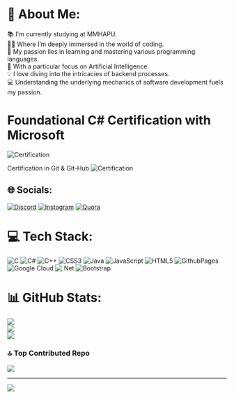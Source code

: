 # 💫 About Me:
📚 I'm currently studying at MMHAPU.<br>👨‍💻 Where I’m deeply immersed in the world of coding.<br>🚀 My passion lies in learning and mastering various programming languages.<br>🤖 With a particular focus on Artificial Intelligence.<br>💡 I love diving into the intricacies of backend processes. <br>💻 Understanding the underlying mechanics of software development fuels my passion.

# Foundational C# Certification with Microsoft

![Certification](https://media.licdn.com/dms/image/D4D22AQFhPbAPIzRXng/feedshare-shrink_800/0/1716474027538?e=1719446400&v=beta&t=K_iQW42xqltF-GxrVNeBwKrpr_HBqnP8JsmQ8OGgBFE)


Certification in Git & Git-Hub
![Certification](https://www.linkedin.com/posts/md-tausif-arif-994560285_certificate-activity-7204512735135436800-Ja6u?utm_source=share&utm_medium=member_android)



## 🌐 Socials:
[![Discord](https://img.shields.io/badge/Discord-%237289DA.svg?logo=discord&logoColor=white)](https://discord.gg/https://discord.com/invite/KpFAEdqp) [![Instagram](https://img.shields.io/badge/Instagram-%23E4405F.svg?logo=Instagram&logoColor=white)](https://instagram.com/phulwari_shoot) [![Quora](https://img.shields.io/badge/Quora-%23B92B27.svg?logo=Quora&logoColor=white)](https://quora.com/profile/https://www.quora.com/profile/TAUSIF-ARIF-SABRI) 

# 💻 Tech Stack:
![C](https://img.shields.io/badge/c-%2300599C.svg?style=for-the-badge&logo=c&logoColor=white) ![C#](https://img.shields.io/badge/c%23-%23239120.svg?style=for-the-badge&logo=csharp&logoColor=white) ![C++](https://img.shields.io/badge/c++-%2300599C.svg?style=for-the-badge&logo=c%2B%2B&logoColor=white) ![CSS3](https://img.shields.io/badge/css3-%231572B6.svg?style=for-the-badge&logo=css3&logoColor=white) ![Java](https://img.shields.io/badge/java-%23ED8B00.svg?style=for-the-badge&logo=openjdk&logoColor=white) ![JavaScript](https://img.shields.io/badge/javascript-%23323330.svg?style=for-the-badge&logo=javascript&logoColor=%23F7DF1E) ![HTML5](https://img.shields.io/badge/html5-%23E34F26.svg?style=for-the-badge&logo=html5&logoColor=white) ![GithubPages](https://img.shields.io/badge/github%20pages-121013?style=for-the-badge&logo=github&logoColor=white) ![Google Cloud](https://img.shields.io/badge/GoogleCloud-%234285F4.svg?style=for-the-badge&logo=google-cloud&logoColor=white) ![.Net](https://img.shields.io/badge/.NET-5C2D91?style=for-the-badge&logo=.net&logoColor=white) ![Bootstrap](https://img.shields.io/badge/bootstrap-%238511FA.svg?style=for-the-badge&logo=bootstrap&logoColor=white)
# 📊 GitHub Stats:
![](https://github-readme-stats.vercel.app/api?username=MDTausifArif&theme=monokai&hide_border=true&include_all_commits=false&count_private=false)<br/>
![](https://github-readme-streak-stats.herokuapp.com/?user=MDTausifArif&theme=monokai&hide_border=true)<br/>
![](https://github-readme-stats.vercel.app/api/top-langs/?username=MDTausifArif&theme=monokai&hide_border=true&include_all_commits=false&count_private=false&layout=compact)

### 🔝 Top Contributed Repo
![](https://github-contributor-stats.vercel.app/api?username=MDTausifArif&limit=5&theme=dark&combine_all_yearly_contributions=true)

---
[![](https://visitcount.itsvg.in/api?id=MDTausifArif&icon=0&color=0)](https://visitcount.itsvg.in)

<!-- Proudly created with GPRM ( https://gprm.itsvg.in ) -->


